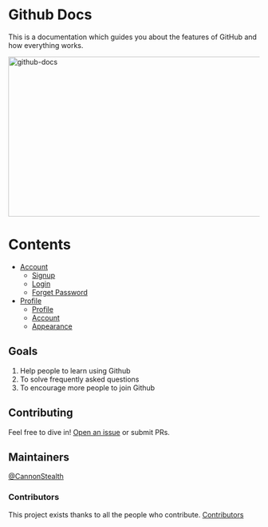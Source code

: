 # Github Docs
This is a documentation which guides you about the features of GitHub and how everything works.

<img src="https://socialify.git.ci/LejhandGamingYT/github-docs/image?font=Inter&owner=1&pattern=Circuit%20Board&theme=Dark" alt="github-docs" width="640" height="320" />

# Contents
- [Account](https://github.com/LejhandGamingYT/github-docs/tree/main/1.%20Account) <br>
  - [Signup](https://github.com/LejhandGamingYT/github-docs/blob/main/1.%20Account/signup.md) <br>
  - [Login](https://github.com/LejhandGamingYT/github-docs/blob/main/1.%20Account/login.md) <br>
  - [Forget Password](https://github.com/LejhandGamingYT/github-docs/blob/main/1.%20Account/forgetpass.md) <br>
- [Profile](https://github.com/LejhandGamingYT/github-docs/tree/main/2.%20Profile) <br>
  - [Profile](https://github.com/LejhandGamingYT/github-docs/blob/main/2.%20Profile/profile.md) <br>
  - [Account](https://github.com/LejhandGamingYT/github-docs/blob/main/2.%20Profile/account.md) <br>
  - [Appearance](https://github.com/LejhandGamingYT/github-docs/blob/main/2.%20Profile/appearance.md) <br>

## Goals
1. Help people to learn using Github
2. To solve frequently asked questions
3. To encourage more people to join Github

## Contributing

Feel free to dive in! [Open an issue](https://github.com/LejhandGamingYT/github-docs/issues/new) or submit PRs.

## Maintainers

[@CannonStealth](https://github.com/LejhandGamingYT)

### Contributors

This project exists thanks to all the people who contribute. 
[Contributors](https://api.github.com/repos/LejhandGamingYT/github-docs/contributors)
